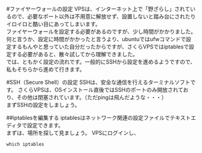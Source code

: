 #ファイヤーウォールの設定
 VPSは、インターネット上で「野ざらし」されているので、必要なポート以外は不用意に解放せず、設置しないと踏み台にされたりイロイロと酷い目にあってしまいます。  
 ファイヤーウォールを設定する必要があるのですが、少し時間がかかりました。  
 何と言うか、設定に時間がかかったと言うより、ubuntuではufwコマンドで設定するもんやと思っていた自分だったからですが、さくらVPSではiptablesで設定する必要があると、散々試してから理解できました。  
 では、ともかく設定の流れです。一般的にSSHから設定を進めるようですので、私もそちらから進めて行きます。

#SSH（Secure Shell）の設定
 SSHは、安全な通信を行えるターミナルソフトです。
 さくらVPSは、OSインストール直後ではSSHのポートのみ開放されており、その他は閉塞されています。（ただpingは飛んだような・・・）  
 まずSSHの設定をしましょう。


##iptablesを編集する
 iptablesはネットワーク関連の設定ファイルでテキストエディタで設定できます。  
 まずは、場所を探して見ましょう。
 VPSにログインし、
```
which iptables
